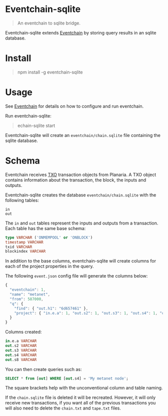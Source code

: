 # Eventchain-sqlite

> An eventchain to sqlite bridge.

Eventchain-sqlite extends [Eventchain](https://github.com/interplanaria/eventchain) by storing query results in
an sqlite database.

# Install

> npm install -g eventchain-sqlite

# Usage

See [Eventchain](https://github.com/interplanaria/eventchain) for details on how to configure and run eventchain. 

Run eventchain-sqlite:

> echain-sqlite start

Eventchain-sqlite will create an `eventchain/chain.sqlite` file containing the sqlite database.

# Schema

Eventchain receives [TXO](https://github.com/interplanaria/txo) transaction objects from Planaria. A TXO object contains information about the transaction, the block, the inputs and outputs.

Eventchain-sqlite creates the database `eventchain/chain.sqlite` with the following tables:

```
in
out
```

The `in` and `out` tables represent the inputs and outputs from a transaction. Each table has the same base schema:

```sql
type VARCHAR ('ONMEMPOOL' or 'ONBLOCK')
timestamp VARCHAR
txid VARCHAR
blockindex VARCHAR
```

In addition to the base columns, eventchain-sqlite will create columns for each of the project properties in the query.

The following `event.json` config file will generate the columns below:

```javascript
{
  "eventchain": 1,
  "name": "metanet",
  "from": 587000,
  "q": {
    "find": { "out.h1": "6d657461" },
    "project": { "in.e.a": 1, "out.s2": 1, "out.s3": 1, "out.s4": 1, "out.s8": 1 }
  }
}
```

Columns created:

```sql
in.e.a VARCHAR
out.s2 VARCHAR
out.s3 VARCHAR
out.s4 VARCHAR
out.s8 VARCHAR
```

You can then create queries such as: 

```sql
SELECT * from [out] WHERE [out.s4] = 'My metanet node';
```

The square brackets help with the unconventional column and table naming.

If the `chain.sqlite` file is deleted it will be recreated. However, it will only receive new transactions, if you want all of the previous transactions you will also need to delete the `chain.txt` and `tape.txt` files.


